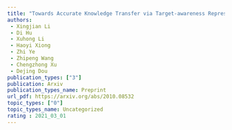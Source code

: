 ```yaml
---  
title: "Towards Accurate Knowledge Transfer via Target-awareness Representation Disentanglement"  
authors:  
 - Xingjian Li  
 - Di Hu
 - Xuhong Li  
 - Haoyi Xiong  
 - Zhi Ye  
 - Zhipeng Wang  
 - Chengzhong Xu  
 - Dejing Dou  
publication_types: ["3"]  
publication: Arxiv
publication_types_name: Preprint  
url_pdf: https://arxiv.org/abs/2010.08532  
topic_types: ["0"]
topic_types_name: Uncategorized
rating : 2021_03_01
---  
```

